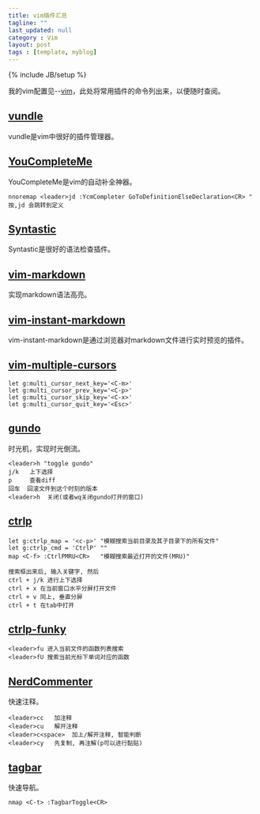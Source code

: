 ```yaml
---
title: vim插件汇总
tagline: ""
last_updated: null
category : Vim
layout: post
tags : [template, myblog]
---
```

{% include JB/setup %}


<!-- more -->


我的vim配置见--[vim](https://github.com/asin929/vim)，此处将常用插件的命令列出来，以便随时查阅。


## [vundle](https://github.com/VundleVim/Vundle.vim)
vundle是vim中很好的插件管理器。

## [ YouCompleteMe](https://github.com/Valloric/YouCompleteMe)
YouCompleteMe是vim的自动补全神器。

    nnoremap <leader>jd :YcmCompleter GoToDefinitionElseDeclaration<CR> " 按,jd 会跳转到定义

## [Syntastic](https://github.com/scrooloose/syntastic)
Syntastic是很好的语法检查插件。


## [vim-markdown](https://github.com/plasticboy/vim-markdown)
实现markdown语法高亮。

## [vim-instant-markdown](https://github.com/suan/vim-instant-markdown)

vim-instant-markdown是通过浏览器对markdown文件进行实时预览的插件。

## [vim-multiple-cursors](https://github.com/terryma/vim-multiple-cursors)

    let g:multi_cursor_next_key='<C-m>'
    let g:multi_cursor_prev_key='<C-p>'
    let g:multi_cursor_skip_key='<C-x>'
    let g:multi_cursor_quit_key='<Esc>'

## [gundo](https://github.com/sjl/gundo.vim)
时光机，实现时光倒流。

    <leader>h "toggle gundo"
    j/k   上下选择
    p     查看diff
    回车  回滚文件到这个时刻的版本
    <leader>h  关闭(或者wq关闭gundo打开的窗口)

## [ctrlp](https://github.com/ctrlpvim/ctrlp.vim)

    let g:ctrlp_map = '<c-p>' "模糊搜索当前目录及其子目录下的所有文件"
    let g:ctrlp_cmd = 'CtrlP' ""
    map <C-f> :CtrlPMRU<CR>   "模糊搜索最近打开的文件(MRU)"

    搜索框出来后, 输入关键字, 然后
    ctrl + j/k 进行上下选择
    ctrl + x 在当前窗口水平分屏打开文件
    ctrl + v 同上, 垂直分屏
    ctrl + t 在tab中打开

## [ctrlp-funky](https://github.com/tacahiroy/ctrlp-funky)

    <leader>fu 进入当前文件的函数列表搜索
    <leader>fU 搜索当前光标下单词对应的函数

## [NerdCommenter](https://github.com/scrooloose/nerdcommenter)
快速注释。

    <leader>cc   加注释
    <leader>cu   解开注释
    <leader>c<space>  加上/解开注释, 智能判断
    <leader>cy   先复制, 再注解(p可以进行黏贴)

## [tagbar](https://github.com/majutsushi/tagbar)
快速导航。

    nmap <C-t> :TagbarToggle<CR>
